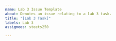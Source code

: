 ```yaml
---
name: Lab 3 Issue Template
about: Denotes an issue relating to a lab 3 task.
title: "[Lab 3 Task]"
labels: Lab 3
assignees: steets250

---
```



